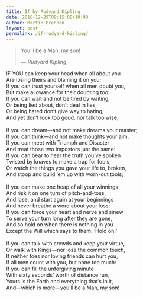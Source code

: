 ```yaml
---
title: If by Rudyard Kipling
date: 2016-12-29T08:15:00+10:00
author: Martin Brennan
layout: post
permalink: /if-rudyard-kipling/
---
```


<blockquote class="hero"><p>You’ll be a Man, my son!</p><cite>— Rudyard Kipling</cite></blockquote>

<span class="first-letter">I</span>F YOU can keep your head when all about you<br />
Are losing theirs and blaming it on you;<br />
If you can trust yourself when all men doubt you,<br />
But make allowance for their doubting too:<br />
If you can wait and not be tired by waiting,<br />
Or being lied about, don’t deal in lies,<br />
Or being hated don’t give way to hating,<br />
And yet don’t look too good, nor talk too wise;<br />
<br />
If you can dream—and not make dreams your master;<br />
If you can think—and not make thoughts your aim,<br />
If you can meet with Triumph and Disaster<br />
And treat those two impostors just the same:<br />
If you can bear to hear the truth you’ve spoken<br />
Twisted by knaves to make a trap for fools,<br />
Or watch the things you gave your life to, broken,<br />
And stoop and build ’em up with worn-out tools;<br />
<br />
If you can make one heap of all your winnings<br />
And risk it on one turn of pitch-and-toss,<br />
And lose, and start again at your beginnings<br />
And never breathe a word about your loss:<br />
If you can force your heart and nerve and sinew<br />
To serve your turn long after they are gone,<br />
And so hold on when there is nothing in you<br />
Except the Will which says to them: ‘Hold on!’<br />
<br />
If you can talk with crowds and keep your virtue,<br />
Or walk with Kings—nor lose the common touch,<br />
If neither foes nor loving friends can hurt you,<br />
If all men count with you, but none too much:<br />
If you can fill the unforgiving minute<br />
With sixty seconds’ worth of distance run,<br />
Yours is the Earth and everything that’s in it,<br />
And—which is more—you’ll be a Man, my son!<br />